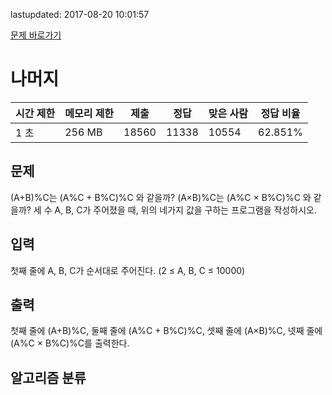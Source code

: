 lastupdated: 2017-08-20 10:01:57

[문제 바로가기](https://www.acmicpc.net/problem/10430)

# 나머지

| 시간 제한 | 메모리 제한 | 제출 | 정답 | 맞은 사람 | 정답 비율 |
| --- | --- | --- | --- | --- | --- |
| 1 초 | 256 MB | 18560 | 11338 | 10554 | 62.851% |


## 문제
(A+B)%C는 (A%C + B%C)%C 와 같을까?
(A×B)%C는 (A%C × B%C)%C 와 같을까?
세 수 A, B, C가 주어졌을 때, 위의 네가지 값을 구하는 프로그램을 작성하시오.


## 입력
첫째 줄에 A, B, C가 순서대로 주어진다. (2 ≤ A, B, C ≤ 10000)


## 출력
첫째 줄에 (A+B)%C, 둘째 줄에 (A%C + B%C)%C, 셋째 줄에 (A×B)%C, 넷째 줄에 (A%C × B%C)%C를 출력한다.


## 알고리즘 분류

